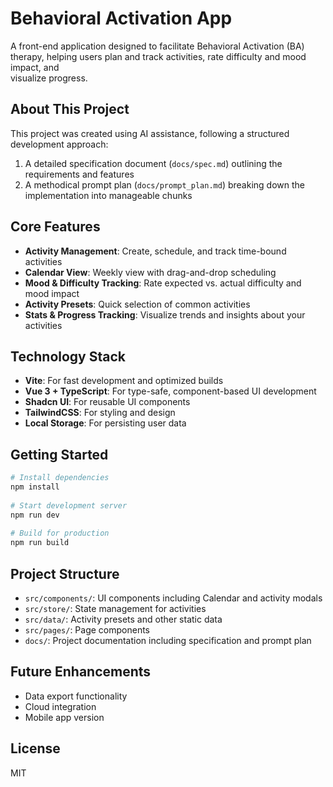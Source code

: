 # Behavioral Activation App

A front-end application designed to facilitate Behavioral Activation (BA) therapy, helping users
plan and track activities, rate difficulty and mood impact, and     
visualize progress.

## About This Project

This project was created using AI assistance, following a structured development approach:

1. A detailed specification document (`docs/spec.md`) outlining the requirements and features
2. A methodical prompt plan (`docs/prompt_plan.md`) breaking down the implementation into manageable
   chunks

## Core Features

- **Activity Management**: Create, schedule, and track time-bound activities
- **Calendar View**: Weekly view with drag-and-drop scheduling
- **Mood & Difficulty Tracking**: Rate expected vs. actual difficulty and mood impact
- **Activity Presets**: Quick selection of common activities
- **Stats & Progress Tracking**: Visualize trends and insights about your activities

## Technology Stack

- **Vite**: For fast development and optimized builds
- **Vue 3 + TypeScript**: For type-safe, component-based UI development
- **Shadcn UI**: For reusable UI components
- **TailwindCSS**: For styling and design
- **Local Storage**: For persisting user data

## Getting Started

 ```bash                                                                                                                                                              
 # Install dependencies                                                                                                                                               
 npm install                                                                                                                                                          
                                                                                                                                                                      
 # Start development server                                                                                                                                           
 npm run dev                                                                                                                                                          
                                                                                                                                                                      
 # Build for production                                                                                                                                               
 npm run build                                                                                                                                                        
 ```                                                                                                                                                                  

## Project Structure

- `src/components/`: UI components including Calendar and activity modals
- `src/store/`: State management for activities
- `src/data/`: Activity presets and other static data
- `src/pages/`: Page components
- `docs/`: Project documentation including specification and prompt plan

## Future Enhancements

- Data export functionality
- Cloud integration
- Mobile app version

## License

MIT